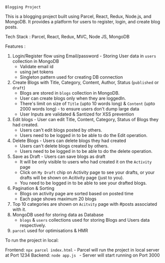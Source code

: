 `Blogging Project`

This is a blogging project built using Parcel, React, Redux, Node.js, and MongoDB. It provides a platform for users to register, login, and create blog posts.

Tech Stack : Parcel, React, Redux, MVC, Node JS, MongoDB

Features :
1. Login/Register flow using Email/password - Storing User data in `users` collection in MongoDB
    - Validate email id
    - using jwt tokens
    - Singleton pattern used for creating DB connection
2. Create Blogs with Title, Category, Content, Author, Status (`published` or `draft`) 
    - Blogs are stored in `blogs` collection in MongoDB.
    - User can create blogs only when they are loggedIn.
    - There's limit on size of `Title` (upto 10 words long) & `Content` (upto 2000 words long) - to ensure users don't dump large data
    - User Inputs are validated & Santized for XSS prevention
3. Edit blogs - User can edit Title, Content, Category, Status of Blogs they had created.
    - Users can't edit blogs posted by others.
    - Users need to be logged in to be able to do the Edit operation.
4. Delete Blogs - Users can delete blogs they had created 
    - Users can't delete blogs created by others.
    - Users need to be logged in to be able to do the delete operation.
5. Save as Draft - Users can save blogs as draft
    - It will be only visible to users who had created it on the `Activity` page
    - Click on `My Draft` chip on Activity page to see your drafts, or your drafts will be shown on Acitivity page (just to you).
    - You need to be logged in to be able to see your drafted blogs.
6. Pagination & Sorting 
    - Blogs on activity page are sorted based on posted time
    - Each page shows maximum 20 blogs
7. Top 10 categories are shown on `Acitvity` page with #posts associated with it.
8. MongoDB used for storing data as Database
    - `blogs` & `users` collections used for storing Blogs and Users data respectively.
9. `parcel` used for optimisations & HMR


To run the project in local:

Frontend: `npx parcel index.html`
    - Parcel will run the project in local server at Port 1234
Backend: `node app.js `
    - Server will start running on Port 3000